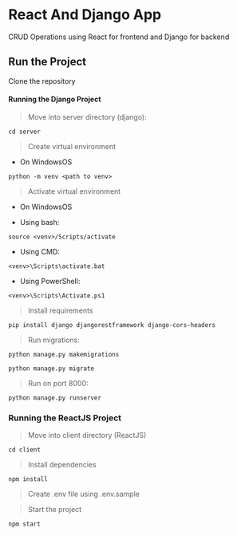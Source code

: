 # React And Django App

CRUD Operations using React for frontend and Django for backend

## Run the Project

Clone the repository

#### Running the Django Project

> Move into server directory (django):
```
cd server
```

> Create virtual environment

- On WindowsOS

```
python -m venv <path to venv>
```

> Activate virtual environment 

- On WindowsOS

- Using bash:
```
source <venv>/Scripts/activate
```

- Using CMD:
```
<venv>\Scripts\activate.bat
```

- Using PowerShell:
```
<venv>\Scripts\Activate.ps1
```

> Install requirements

```
pip install django djangorestframework django-cors-headers
```

> Run migrations:

```
python manage.py makemigrations
```

```
python manage.py migrate
```

> Run on port 8000:

```
python manage.py runserver
```

### Running the ReactJS Project

> Move into client directory (ReactJS)

```
cd client
```

> Install dependencies

```
npm install
```

> Create .env file using .env.sample

> Start the project

```
npm start
```
